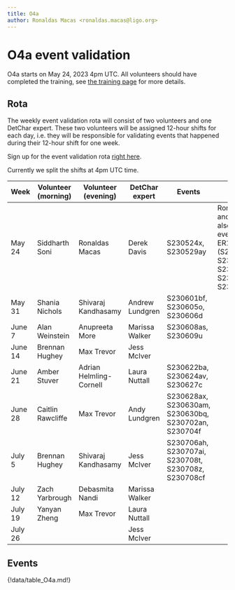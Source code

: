 ```yaml
---
title: O4a
author: Ronaldas Macas <ronaldas.macas@ligo.org>
---
```


# O4a event validation

O4a starts on May 24, 2023 4pm UTC. All volunteers should have completed the training, see [the training page](training.md) for more details.

## Rota

The weekly event validation rota will consist of two volunteers and one DetChar expert. These two volunteers will be assigned 12-hour shifts for each day, i.e. they will be responsible for validating events that happened during their 12-hour shift for one week.

Sign up for the event validation rota [right here](https://docs.google.com/document/d/1KG7r8cv---d1DZ6uqUmnudz8fZ_eBrCXiIMq8UDTfXA/edit#).

Currently we split the shifts at 4pm UTC time.

| Week        | Volunteer (morning) | Volunteer (evening) | DetChar expert | Events | Notes |
|-------------|---------------------|---------------------|----------------|--------|-------|
| May 24      | Siddharth Soni      | Ronaldas Macas          | Derek Davis    | S230524x, S230529ay | Ronaldas and Sidd also validate events from ER15 (S230502m, S230518h, S230520ae, S230522a, S230522n) |
| May 31      | Shania Nichols      | Shivaraj Kandhasamy     | Andrew Lundgren| S230601bf, S230605o, S230606d |       |
| June 7      | Alan Weinstein      | Anupreeta More          | Marissa Walker | S230608as, S230609u |       |
| June 14     | Brennan Hughey      | Max Trevor              | Jess McIver    |        |       |
| June 21     | Amber Stuver        | Adrian Helmling-Cornell | Laura Nuttall  | S230622ba, S230624av, S230627c |       |
| June 28     | Caitlin Rawcliffe   | Max Trevor              | Andy Lundgren  | S230628ax, S230630am, S230630bq, S230702an, S230704f |       |
| July 5      | Brennan Hughey      | Shivaraj Kandhasamy     | Jess McIver    | S230706ah, S230707ai, S230708t, S230708z, S230708cf |       |
| July 12     | Zach Yarbrough      | Debasmita Nandi         | Marissa Walker |        |       |
| July 19     | Yanyan Zheng        | Max Trevor              | Laura Nuttall  |        |       |
| July 26     |                     |                         | Jess McIver    |        |       |
 
## Events

{!data/table_O4a.md!}
